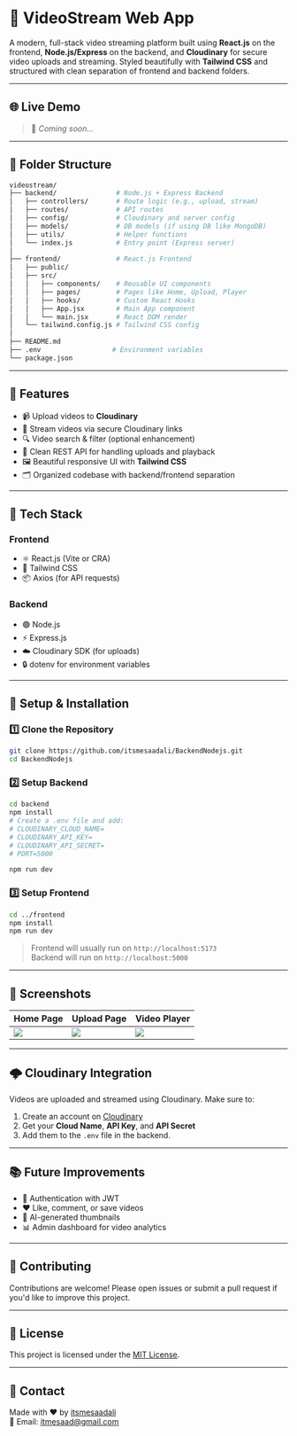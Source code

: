 
# 🎥 VideoStream Web App

A modern, full-stack video streaming platform built using **React.js** on the frontend, **Node.js/Express** on the backend, and **Cloudinary** for secure video uploads and streaming. Styled beautifully with **Tailwind CSS** and structured with clean separation of frontend and backend folders.

---

## 🌐 Live Demo

> 🚧 *Coming soon...*

---

## 📁 Folder Structure

```bash
videostream/
├── backend/               # Node.js + Express Backend
│   ├── controllers/       # Route logic (e.g., upload, stream)
│   ├── routes/            # API routes
│   ├── config/            # Cloudinary and server config
│   ├── models/            # DB models (if using DB like MongoDB)
│   ├── utils/             # Helper functions
│   └── index.js           # Entry point (Express server)
│
├── frontend/              # React.js Frontend
│   ├── public/
│   ├── src/
│   │   ├── components/    # Reusable UI components
│   │   ├── pages/         # Pages like Home, Upload, Player
│   │   ├── hooks/         # Custom React Hooks
│   │   ├── App.jsx        # Main App component
│   │   └── main.jsx       # React DOM render
│   └── tailwind.config.js # Tailwind CSS config
│
├── README.md
├── .env                  # Environment variables
└── package.json
```

---

## 🚀 Features

- 📹 Upload videos to **Cloudinary**
- 🔗 Stream videos via secure Cloudinary links
- 🔍 Video search & filter (optional enhancement)
- 🧾 Clean REST API for handling uploads and playback
- 🖼️ Beautiful responsive UI with **Tailwind CSS**
- 🗂️ Organized codebase with backend/frontend separation

---

## 🧰 Tech Stack

### Frontend
- ⚛️ React.js (Vite or CRA)
- 🎨 Tailwind CSS
- 📦 Axios (for API requests)

### Backend
- 🟢 Node.js
- ⚡ Express.js
- ☁️ Cloudinary SDK (for uploads)
- 🔒 dotenv for environment variables

---

## 🔧 Setup & Installation

### 1️⃣ Clone the Repository

```bash
git clone https://github.com/itsmesaadali/BackendNodejs.git
cd BackendNodejs
```

### 2️⃣ Setup Backend

```bash
cd backend
npm install
# Create a .env file and add:
# CLOUDINARY_CLOUD_NAME=
# CLOUDINARY_API_KEY=
# CLOUDINARY_API_SECRET=
# PORT=5000

npm run dev
```

### 3️⃣ Setup Frontend

```bash
cd ../frontend
npm install
npm run dev
```

> Frontend will usually run on `http://localhost:5173`  
> Backend will run on `http://localhost:5000`

---

## 📸 Screenshots

| Home Page | Upload Page | Video Player |
|----------|-------------|--------------|
| ![](https://via.placeholder.com/300x180?text=Home) | ![](https://via.placeholder.com/300x180?text=Upload) | ![](https://via.placeholder.com/300x180?text=Player) |

---

## 🌩️ Cloudinary Integration

Videos are uploaded and streamed using Cloudinary. Make sure to:

1. Create an account on [Cloudinary](https://cloudinary.com/)
2. Get your **Cloud Name**, **API Key**, and **API Secret**
3. Add them to the `.env` file in the backend.

---

## 📚 Future Improvements

- 🔐 Authentication with JWT
- ❤️ Like, comment, or save videos
- 🧠 AI-generated thumbnails
- 📊 Admin dashboard for video analytics

---

## 🤝 Contributing

Contributions are welcome! Please open issues or submit a pull request if you'd like to improve this project.

---

## 📄 License

This project is licensed under the [MIT License](LICENSE).

---

## 💬 Contact

Made with ❤️ by [itsmesaadali](https://github.com/itsmesaadali)  
📧 Email: itmesaad@gmail.com
